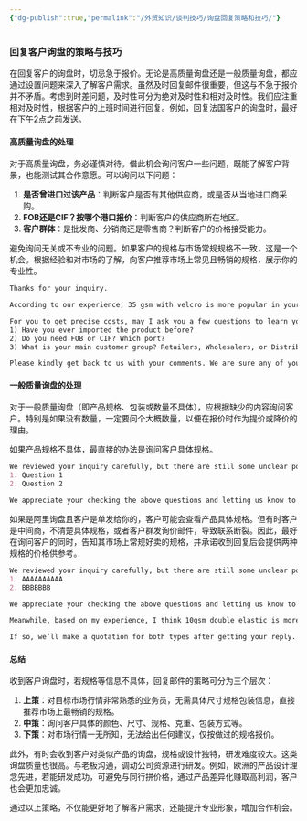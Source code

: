 ```yaml
---
{"dg-publish":true,"permalink":"/外贸知识/谈判技巧/询盘回复策略和技巧/"}
---
```


### 回复客户询盘的策略与技巧

在回复客户的询盘时，切忌急于报价。无论是高质量询盘还是一般质量询盘，都应通过设置问题来深入了解客户需求。虽然及时回复邮件很重要，但这与不急于报价并不矛盾。考虑到时差问题，及时性可分为绝对及时性和相对及时性。我们应注重相对及时性，根据客户的上班时间进行回复。例如，回复法国客户的询盘时，最好在下午2点之前发送。

#### 高质量询盘的处理

对于高质量询盘，务必谨慎对待。借此机会询问客户一些问题，既能了解客户背景，也能测试其合作意愿。可以询问以下问题：

1. **是否曾进口过该产品**：判断客户是否有其他供应商，或是否从当地进口商采购。
2. **FOB还是CIF？按哪个港口报价**：判断客户的供应商所在地区。
3. **客户群体**：是批发商、分销商还是零售商？判断客户的价格接受能力。

避免询问无关或不专业的问题。如果客户的规格与市场常规规格不一致，这是一个机会。根据经验和对市场的了解，向客户推荐市场上常见且畅销的规格，展示你的专业性。

```markdown
Thanks for your inquiry.

According to our experience, 35 gsm with velcro is more popular in your market, as 80% of our French customers buy this type. Compared with 40 gsm, it's an economic choice as price is more competitive. (Or Compared with 30 gsm, it's superior quality while price just 5% higher.) Is this type more suitable for you?

For you to get precise costs, may I ask you a few questions to learn your demand clearly?
1) Have you ever imported the product before?
2) Do you need FOB or CIF? Which port?
3) What is your main customer group? Retailers, Wholesalers, or Distributors?

Please kindly get back to us with your comments. We are sure any of your feedback will get our prompt attention & reply. Thanks in advance!
```

#### 一般质量询盘的处理

对于一般质量询盘（即产品规格、包装或数量不具体），应根据缺少的内容询问客户。特别是如果没有数量，一定要问个大概数量，以便在报价时作为提价或降价的理由。

如果产品规格不具体，最直接的办法是询问客户具体规格。

```markdown
We reviewed your inquiry carefully, but there are still some unclear points for us.
1. Question 1
2. Question 2

We appreciate your checking the above questions and letting us know to provide the right cost. Then we will make a quotation and send it to you as soon as possible.
```

如果是阿里询盘且客户是单发给你的，客户可能会查看产品具体规格。但有时客户是中间商，不清楚具体规格，或者客户群发询价邮件，导致联系断裂。因此，最好在询问客户的同时，告知其市场上常规好卖的规格，并承诺收到回复后会提供两种规格的价格供参考。

```markdown
We reviewed your inquiry carefully, but there are still some unclear points for us.
1. AAAAAAAAAA
2. BBBBBBB

We appreciate your checking the above questions and letting us know to provide the right cost.

Meanwhile, based on my experience, I think 10gsm double elastic is more popular in your market, as many of our customers from XXX are buying this type, which is more tight when worn but the price is just 5% higher. Do you have interest in getting the price as well?

If so, we’ll make a quotation for both types after getting your reply.
```

#### 总结

收到客户询盘时，若规格等信息不具体，回复邮件的策略可分为三个层次：

1. **上策**：对目标市场行情非常熟悉的业务员，无需具体尺寸规格包装信息，直接推荐市场上最畅销的规格。
2. **中策**：询问客户具体的颜色、尺寸、规格、克重、包装方式等。
3. **下策**：对市场行情一无所知，无法给出任何建议，仅按做过的规格报价。

此外，有时会收到客户对类似产品的询盘，规格或设计独特，研发难度较大。这类询盘质量也很高。与老板沟通，调动公司资源进行研发。例如，欧洲的产品设计理念先进，若能研发成功，可避免与同行拼价格，通过产品差异化赚取高利润，客户也会更加忠诚。

通过以上策略，不仅能更好地了解客户需求，还能提升专业形象，增加合作机会。